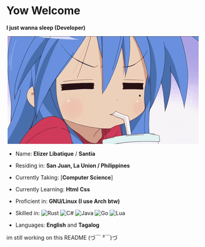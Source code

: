 # Yow Welcome

**I just wanna sleep (Developer)**

<div align="center">
  <img src="gif/konata-drink.gif" alt="Konata drinking" />
</div>

- Name: **Elizer Libatique** / **Santia**

- Residing in: **San Juan, La Union / Philippines**

- Currently Taking: [**Computer Science**]

- Currently Learning: **Html** **Css**

- Proficient in: **GNU/Linux (I use Arch btw)**  

- Skilled in: ![Rust](https://img.shields.io/badge/-Rust-000000?style=flat&logo=rust&logoColor=white) ![C#](https://img.shields.io/badge/-C%23-239120?style=flat&logo=c-sharp&logoColor=white) ![Java](https://img.shields.io/badge/-Java-007396?style=flat&logo=java&logoColor=white) ![Go](https://img.shields.io/badge/-Go-00ADD8?style=flat&logo=go&logoColor=white) ![Lua](https://img.shields.io/badge/-Lua-2C2D72?style=flat&logo=lua&logoColor=white)

- Languages: **English** and **Tagalog**


im still working on this README (づ￣ ³￣)づ
